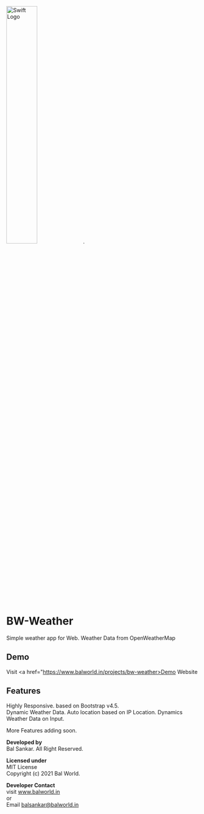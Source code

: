 <img src="/bw-weather/logo-dark.png" width="40%" alt="Swift Logo">.
# BW-Weather
Simple weather app for Web. Weather Data from OpenWeatherMap  

## Demo  
Visit <a href="https://www.balworld.in/projects/bw-weather>Demo Website</a>

## Features  
Highly Responsive. based on Bootstrap v4.5.  
Dynamic Weather Data.
Auto location based on IP Location.
Dynamics Weather Data on Input.

More Features adding soon.  

**Developed by**  
Bal Sankar. All Right Reserved.

**Licensed under**  
MIT License  
Copyright (c) 2021 Bal World.

**Developer Contact**  
visit www.balworld.in  
or  
Email balsankar@balworld.in
